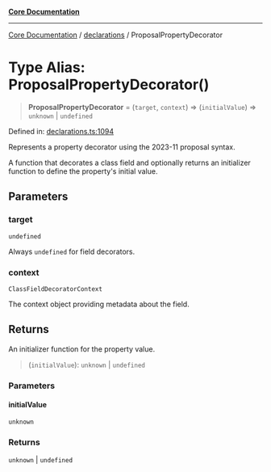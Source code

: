 [**Core Documentation**](../../README.md)

***

[Core Documentation](../../README.md) / [declarations](../README.md) / ProposalPropertyDecorator

# Type Alias: ProposalPropertyDecorator()

> **ProposalPropertyDecorator** = (`target`, `context`) => (`initialValue`) => `unknown` \| `undefined`

Defined in: [declarations.ts:1094](https://github.com/stonemjs/core/blob/3581a30de158e951ead319c3cc6abead0be9639f/src/declarations.ts#L1094)

Represents a property decorator using the 2023-11 proposal syntax.

A function that decorates a class field and optionally returns an initializer function
to define the property's initial value.

## Parameters

### target

`undefined`

Always `undefined` for field decorators.

### context

`ClassFieldDecoratorContext`

The context object providing metadata about the field.

## Returns

An initializer function for the property value.

> (`initialValue`): `unknown` \| `undefined`

### Parameters

#### initialValue

`unknown`

### Returns

`unknown` \| `undefined`
